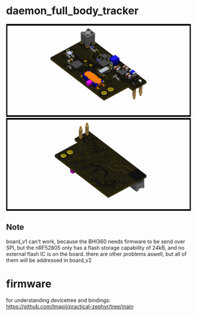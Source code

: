 # daemon_full_body_tracker

![board_render_front](board_v1_NOT_WORKING/daemon_fbt_v1/daemon_full_body_tracker_front.png)
![board_render_back](board_v1_NOT_WORKING/daemon_fbt_v1/daemon_full_body_tracker_back.png)

## Note
board_v1 can't work, because the BHI360 needs firmware to be send over SPI, but the nRF52805 only has a flash storage capability of 24kB, and no external flash IC is on the board. there are other problems aswell, but all of them will be addressed in board_v2

# firmware

for understanding devicetree and bindings: https://github.com/lmapii/practical-zephyr/tree/main